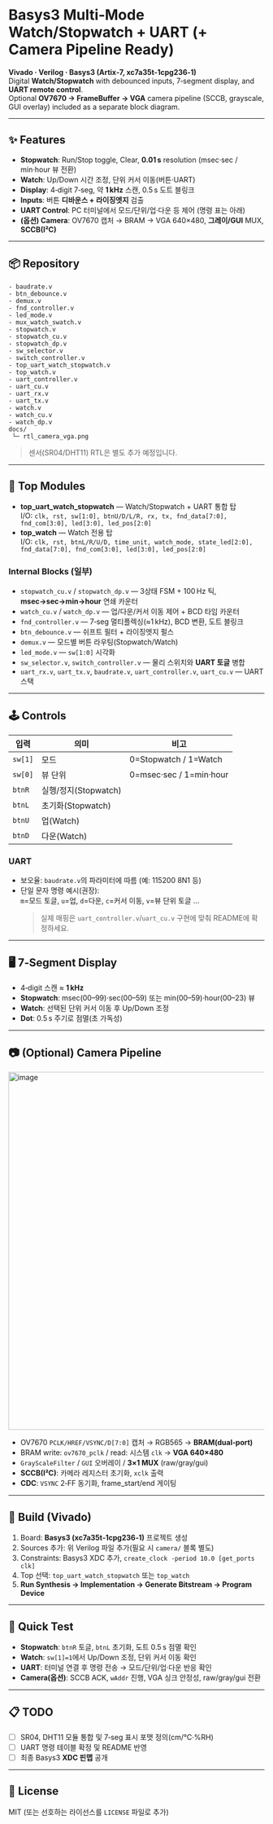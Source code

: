 # Basys3 Multi‑Mode Watch/Stopwatch + UART (+ Camera Pipeline Ready)

**Vivado · Verilog · Basys3 (Artix‑7, xc7a35t‑1cpg236‑1)**  
Digital **Watch/Stopwatch** with debounced inputs, 7‑segment display, and **UART remote control**.  
Optional **OV7670 → FrameBuffer → VGA** camera pipeline (SCCB, grayscale, GUI overlay) included as a separate block diagram.

---

## ✨ Features
- **Stopwatch**: Run/Stop toggle, Clear, **0.01 s** resolution (msec·sec / min·hour 뷰 전환)
- **Watch**: Up/Down 시간 조정, 단위 커서 이동(버튼·UART)
- **Display**: 4‑digit 7‑seg, 약 **1 kHz** 스캔, 0.5 s 도트 블링크
- **Inputs**: 버튼 **디바운스 + 라이징엣지** 검출
- **UART Control**: PC 터미널에서 모드/단위/업·다운 등 제어 (명령 표는 아래)
- **(옵션) Camera**: OV7670 캡처 → BRAM → VGA 640×480, **그레이/GUI** MUX, **SCCB(I²C)**

---

## 📦 Repository
```
- baudrate.v
- btn_debounce.v
- demux.v
- fnd_controller.v
- led_mode.v
- mux_watch_swatch.v
- stopwatch.v
- stopwatch_cu.v
- stopwatch_dp.v
- sw_selector.v
- switch_controller.v
- top_uart_watch_stopwatch.v
- top_watch.v
- uart_controller.v
- uart_cu.v
- uart_rx.v
- uart_tx.v
- watch.v
- watch_cu.v
- watch_dp.v
docs/
 └─ rtl_camera_vga.png
```
> 센서(SR04/DHT11) RTL은 별도 추가 예정입니다.

---

## 🧩 Top Modules
- **top_uart_watch_stopwatch** — Watch/Stopwatch + UART 통합 탑  
  I/O: `clk, rst, sw[1:0], btnU/D/L/R, rx, tx, fnd_data[7:0], fnd_com[3:0], led[3:0], led_pos[2:0]`
- **top_watch** — Watch 전용 탑  
  I/O: `clk, rst, btnL/R/U/D, time_unit, watch_mode, state_led[2:0], fnd_data[7:0], fnd_com[3:0], led[3:0], led_pos[2:0]`

### Internal Blocks (일부)
- `stopwatch_cu.v` / `stopwatch_dp.v` — 3상태 FSM + 100 Hz 틱, **msec→sec→min→hour** 연쇄 카운터
- `watch_cu.v` / `watch_dp.v` — 업/다운/커서 이동 제어 + BCD 타임 카운터
- `fnd_controller.v` — 7‑seg 멀티플렉싱(≈1 kHz), BCD 변환, 도트 블링크
- `btn_debounce.v` — 쉬프트 필터 + 라이징엣지 펄스
- `demux.v` — 모드별 버튼 라우팅(Stopwatch/Watch)
- `led_mode.v` — `sw[1:0]` 시각화
- `sw_selector.v`, `switch_controller.v` — 물리 스위치와 **UART 토글** 병합
- `uart_rx.v`, `uart_tx.v`, `baudrate.v`, `uart_controller.v`, `uart_cu.v` — UART 스택

---

## 🕹 Controls
| 입력 | 의미 | 비고 |
|---|---|---|
| `sw[1]` | 모드 | 0=Stopwatch / 1=Watch |
| `sw[0]` | 뷰 단위 | 0=msec·sec / 1=min·hour |
| `btnR` | 실행/정지(Stopwatch) | |
| `btnL` | 초기화(Stopwatch) | |
| `btnU` | 업(Watch) | |
| `btnD` | 다운(Watch) | |

### UART
- 보오율: `baudrate.v`의 파라미터에 따름 (예: 115200 8N1 등)
- 단일 문자 명령 예시(권장):  
  `m`=모드 토글, `u`=업, `d`=다운, `c`=커서 이동, `v`=뷰 단위 토글 …  
  > 실제 매핑은 `uart_controller.v`/`uart_cu.v` 구현에 맞춰 README에 확정하세요.

---

## 🖥 7‑Segment Display
- 4‑digit 스캔 ≈ **1 kHz**  
- **Stopwatch**: msec(00–99)·sec(00–59) 또는 min(00–59)·hour(00–23) 뷰  
- **Watch**: 선택된 단위 커서 이동 후 Up/Down 조정  
- **Dot**: 0.5 s 주기로 점멸(초 가독성)

---

## 📷 (Optional) Camera Pipeline
<img width="1765" height="703" alt="image" src="https://github.com/user-attachments/assets/760be905-b467-4086-bfa0-fc0a65b343dd" />


- OV7670 `PCLK/HREF/VSYNC/D[7:0]` 캡처 → RGB565 → **BRAM(dual‑port)**  
- BRAM write: `ov7670_pclk` / read: 시스템 `clk` → **VGA 640×480**  
- `GrayScaleFilter` / `GUI` 오버레이 / **3×1 MUX** (raw/gray/gui)  
- **SCCB(I²C)**: 카메라 레지스터 초기화, `xclk` 출력  
- **CDC**: `VSYNC` 2‑FF 동기화, frame_start/end 게이팅

---

## 🔧 Build (Vivado)
1. Board: **Basys3 (xc7a35t‑1cpg236‑1)** 프로젝트 생성  
2. Sources 추가: 위 Verilog 파일 추가(필요 시 `camera/` 블록 별도)  
3. Constraints: Basys3 XDC 추가, `create_clock -period 10.0 [get_ports clk]`  
4. Top 선택: `top_uart_watch_stopwatch` 또는 `top_watch`  
5. **Run Synthesis → Implementation → Generate Bitstream → Program Device**

---

## 🧪 Quick Test
- **Stopwatch**: `btnR` 토글, `btnL` 초기화, 도트 0.5 s 점멸 확인  
- **Watch**: `sw[1]=1`에서 Up/Down 조정, 단위 커서 이동 확인  
- **UART**: 터미널 연결 후 명령 전송 → 모드/단위/업·다운 반응 확인  
- **Camera(옵션)**: SCCB ACK, `wAddr` 진행, VGA 싱크 안정성, raw/gray/gui 전환

---

## 📋 TODO
- [ ] SR04, DHT11 모듈 통합 및 7‑seg 표시 포맷 정의(cm/℃·%RH)  
- [ ] UART 명령 테이블 확정 및 README 반영  
- [ ] 최종 Basys3 **XDC 핀맵** 공개

---

## 📜 License
MIT (또는 선호하는 라이선스를 `LICENSE` 파일로 추가)
